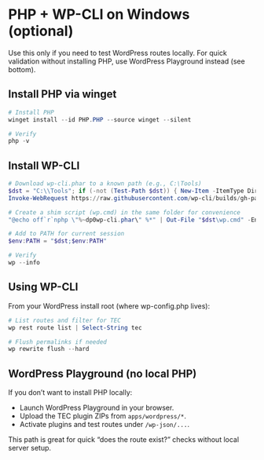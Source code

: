 # PHP + WP-CLI on Windows (optional)

Use this only if you need to test WordPress routes locally. For quick validation without installing PHP, use WordPress Playground instead (see bottom).

## Install PHP via winget

```powershell
# Install PHP
winget install --id PHP.PHP --source winget --silent

# Verify
php -v
```

## Install WP-CLI

```powershell
# Download wp-cli.phar to a known path (e.g., C:\Tools)
$dst = "C:\\Tools"; if (-not (Test-Path $dst)) { New-Item -ItemType Directory -Path $dst | Out-Null }
Invoke-WebRequest https://raw.githubusercontent.com/wp-cli/builds/gh-pages/phar/wp-cli.phar -OutFile "$dst\wp-cli.phar"

# Create a shim script (wp.cmd) in the same folder for convenience
"@echo off`r`nphp \"%~dp0wp-cli.phar\" %*" | Out-File "$dst\wp.cmd" -Encoding ASCII

# Add to PATH for current session
$env:PATH = "$dst;$env:PATH"

# Verify
wp --info
```

## Using WP-CLI

From your WordPress install root (where wp-config.php lives):

```powershell
# List routes and filter for TEC
wp rest route list | Select-String tec

# Flush permalinks if needed
wp rewrite flush --hard
```

## WordPress Playground (no local PHP)

If you don’t want to install PHP locally:

- Launch WordPress Playground in your browser.
- Upload the TEC plugin ZIPs from `apps/wordpress/*`.
- Activate plugins and test routes under `/wp-json/...`.

This path is great for quick “does the route exist?” checks without local server setup.
